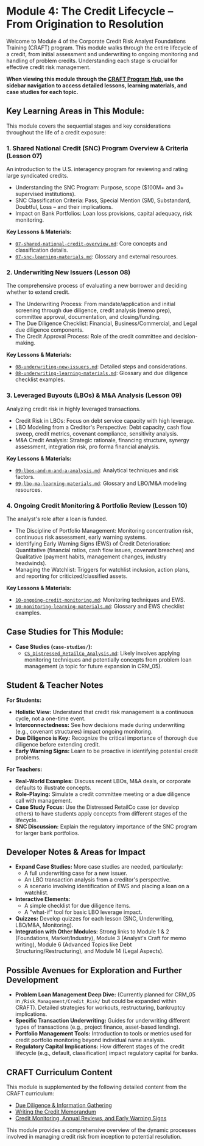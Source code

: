 # Module 4: The Credit Lifecycle – From Origination to Resolution

Welcome to Module 4 of the Corporate Credit Risk Analyst Foundations Training (CRAFT) program. This module walks through the entire lifecycle of a credit, from initial assessment and underwriting to ongoing monitoring and handling of problem credits. Understanding each stage is crucial for effective credit risk management.

**When viewing this module through the [CRAFT Program Hub](../../index.html), use the sidebar navigation to access detailed lessons, learning materials, and case studies for each topic.**

## Key Learning Areas in This Module:

This module covers the sequential stages and key considerations throughout the life of a credit exposure:

### 1. Shared National Credit (SNC) Program Overview & Criteria (Lesson 07)
An introduction to the U.S. interagency program for reviewing and rating large syndicated credits.
*   Understanding the SNC Program: Purpose, scope ($100M+ and 3+ supervised institutions).
*   SNC Classification Criteria: Pass, Special Mention (SM), Substandard, Doubtful, Loss – and their implications.
*   Impact on Bank Portfolios: Loan loss provisions, capital adequacy, risk monitoring.

**Key Lessons & Materials:**
*   [`07-shared-national-credit-overview.md`](./07-shared-national-credit-overview.md): Core concepts and classification details.
*   [`07-snc-learning-materials.md`](./07-snc-learning-materials.md): Glossary and external resources.

### 2. Underwriting New Issuers (Lesson 08)
The comprehensive process of evaluating a new borrower and deciding whether to extend credit.
*   The Underwriting Process: From mandate/application and initial screening through due diligence, credit analysis (memo prep), committee approval, documentation, and closing/funding.
*   The Due Diligence Checklist: Financial, Business/Commercial, and Legal due diligence components.
*   The Credit Approval Process: Role of the credit committee and decision-making.

**Key Lessons & Materials:**
*   [`08-underwriting-new-issuers.md`](./08-underwriting-new-issuers.md): Detailed steps and considerations.
*   [`08-underwriting-learning-materials.md`](./08-underwriting-learning-materials.md): Glossary and due diligence checklist examples.

### 3. Leveraged Buyouts (LBOs) & M&A Analysis (Lesson 09)
Analyzing credit risk in highly leveraged transactions.
*   Credit Risk in LBOs: Focus on debt service capacity with high leverage.
*   LBO Modeling from a Creditor's Perspective: Debt capacity, cash flow sweep, credit metrics, covenant compliance, sensitivity analysis.
*   M&A Credit Analysis: Strategic rationale, financing structure, synergy assessment, integration risk, pro forma financial analysis.

**Key Lessons & Materials:**
*   [`09-lbos-and-m-and-a-analysis.md`](./09-lbos-and-m-and-a-analysis.md): Analytical techniques and risk factors.
*   [`09-lbo-ma-learning-materials.md`](./09-lbo-ma-learning-materials.md): Glossary and LBO/M&A modeling resources.

### 4. Ongoing Credit Monitoring & Portfolio Review (Lesson 10)
The analyst's role after a loan is funded.
*   The Discipline of Portfolio Management: Monitoring concentration risk, continuous risk assessment, early warning systems.
*   Identifying Early Warning Signs (EWS) of Credit Deterioration: Quantitative (financial ratios, cash flow issues, covenant breaches) and Qualitative (payment habits, management changes, industry headwinds).
*   Managing the Watchlist: Triggers for watchlist inclusion, action plans, and reporting for criticized/classified assets.

**Key Lessons & Materials:**
*   [`10-ongoing-credit-monitoring.md`](./10-ongoing-credit-monitoring.md): Monitoring techniques and EWS.
*   [`10-monitoring-learning-materials.md`](./10-monitoring-learning-materials.md): Glossary and EWS checklist examples.

## Case Studies for This Module:

*   **Case Studies (`case-studies/`):**
    *   [`CS_Distressed_RetailCo_Analysis.md`](./case-studies/CS_Distressed_RetailCo_Analysis.md): Likely involves applying monitoring techniques and potentially concepts from problem loan management (a topic for future expansion in CRM_05).

<!-- Machine-readable indexing comment -->
<!-- Index: CRAFT Module 04; Topics: Credit Lifecycle, SNC, Underwriting, Due Diligence, LBO Analysis, M&A Credit, Credit Monitoring, Early Warning Signs, Watchlist Management -->

## Student & Teacher Notes

**For Students:**
*   **Holistic View:** Understand that credit risk management is a continuous cycle, not a one-time event.
*   **Interconnectedness:** See how decisions made during underwriting (e.g., covenant structures) impact ongoing monitoring.
*   **Due Diligence is Key:** Recognize the critical importance of thorough due diligence before extending credit.
*   **Early Warning Signs:** Learn to be proactive in identifying potential credit problems.

**For Teachers:**
*   **Real-World Examples:** Discuss recent LBOs, M&A deals, or corporate defaults to illustrate concepts.
*   **Role-Playing:** Simulate a credit committee meeting or a due diligence call with management.
*   **Case Study Focus:** Use the Distressed RetailCo case (or develop others) to have students apply concepts from different stages of the lifecycle.
*   **SNC Discussion:** Explain the regulatory importance of the SNC program for larger bank portfolios.

## Developer Notes & Areas for Impact

*   **Expand Case Studies:** More case studies are needed, particularly:
    *   A full underwriting case for a new issuer.
    *   An LBO transaction analysis from a creditor's perspective.
    *   A scenario involving identification of EWS and placing a loan on a watchlist.
*   **Interactive Elements:**
    *   A simple checklist for due diligence items.
    *   A "what-if" tool for basic LBO leverage impact.
*   **Quizzes:** Develop quizzes for each lesson (SNC, Underwriting, LBO/M&A, Monitoring).
*   **Integration with Other Modules:** Strong links to Module 1 & 2 (Foundations, Market/Industry), Module 3 (Analyst's Craft for memo writing), Module 6 (Advanced Topics like Debt Structuring/Restructuring), and Module 14 (Legal Aspects).

## Possible Avenues for Exploration and Further Development

*   **Problem Loan Management Deep Dive:** (Currently planned for CRM_05 in `/Risk_Management/Credit_Risk/` but could be expanded within CRAFT). Detailed strategies for workouts, restructuring, bankruptcy implications.
*   **Specific Transaction Underwriting:** Guides for underwriting different types of transactions (e.g., project finance, asset-based lending).
*   **Portfolio Management Tools:** Introduction to tools or metrics used for credit portfolio monitoring beyond individual name analysis.
*   **Regulatory Capital Implications:** How different stages of the credit lifecycle (e.g., default, classification) impact regulatory capital for banks.

## CRAFT Curriculum Content

This module is supplemented by the following detailed content from the CRAFT curriculum:

*   [Due Diligence & Information Gathering](./01_Due_Diligence.md)
*   [Writing the Credit Memorandum](./02_Writing_the_Credit_Memorandum.md)
*   [Credit Monitoring, Annual Reviews, and Early Warning Signs](./03_Credit_Monitoring_and_Early_Warning_Signs.md)

This module provides a comprehensive overview of the dynamic processes involved in managing credit risk from inception to potential resolution.
